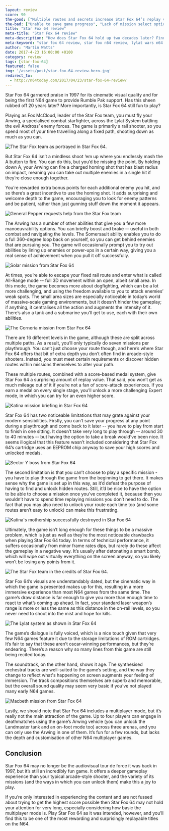 ```yaml
---
layout: review
score: 90
the-good: ["Multiple routes and secrets increase Star Fox 64’s replay value", "Charmingly presented with full voiceover and a cinematic feel", "Deep gameplay mechanics (for a rail shooter)"]
the-bad: ["Unable to save game progress", "Lack of mission select option", "Limited multiplayer mode seems like an afterthought"]
title: "Star Fox 64 review"
meta-title: "Star Fox 64 review"
meta-description: "How does Star Fox 64 hold up two decades later? Find out with our in-depth review."
meta-keyword: "star fox 64 review, star fox n64 review, lylat wars n64 review"
author: "Martin Watts"
date: 2017-4-23 16:00:00 +0100
category: review
tags: [star-fox-64]
featured: false
img: '/assets/post/star-fox-64-review-hero.jpg'
redirect_to:
  - http://n64today.com/2017/04/23/star-fox-64-review/
---
```

Star Fox 64 garnered praise in 1997 for its cinematic visual quality and for being the first N64 game to provide Rumble Pak support. Has this sheen rubbed off 20 years later? More importantly, is Star Fox 64 still fun to play?

Playing as Fox McCloud, leader of the Star Fox team, you must fly your Arwing, a specialised combat starfighter, across the Lylat System battling the evil Andross’ enemy forces. The game is primarily a rail shooter, so you spend most of your time travelling along a fixed path, shooting down as much as you can.

![The Star Fox team as portrayed in Star Fox 64.](/assets/images/games/star-fox-64/star-fox-64-star-fox-team.jpg)

But Star Fox 64 isn’t a mindless shoot ‘em up where you endlessly mash the A button to fire. You can do this, but you’d be missing the point. By holding down A, your Arwing can fire a charged homing shot that has blast radius on impact, meaning you can take out multiple enemies in a single hit if they’re close enough together.

You’re rewarded extra bonus points for each additional enemy you hit, and so there’s a great incentive to use the homing shot. It adds surprising and welcome depth to the game, encouraging you to look for enemy patterns and be patient, rather than just gunning stuff down the moment it appears.

![General Pepper requests help from the Star Fox team](/assets/images/games/star-fox-64/star-fox-64-intro.jpg)

The Arwing has a number of other abilities that give you a few more manoeuvrability options. You can briefly boost and brake -- useful in both combat and navigating the levels. The Somersault ability enables you to do a full 360-degree loop back on yourself, so you can get behind enemies that are pursuing you. The game will occasionally prompt you to try out abilities by lining up enemies or power-ups in a certain way, giving you a real sense of achievement when you pull it off successfully.

![Solar mission from Star Fox 64](/assets/images/games/star-fox-64/star-fox-64-solar.jpg)

At times, you’re able to escape your fixed rail route and enter what is called All-Range mode -- full 3D movement within an open, albeit small area. In this mode, the game becomes more about dogfighting, which can be a lot more challenging, and using the freedom available to you to attack enemies’ weak spots. The small area sizes are especially noticeable in today’s world of massive-scale gaming environments, but it doesn’t hinder the gameplay; if anything, it centralises all the action and augments the intensity of it. There’s also a tank and a submarine you’ll get to use, each with their own abilities.

![The Corneria mission from Star Fox 64](/assets/images/games/star-fox-64/star-fox-64-corneria.jpg)

There are 16 different levels in the game, although these are split across multiple paths. As a result, you’ll only typically do seven missions per playthrough. You can’t just choose your route though, and here’s where Star Fox 64 offers that bit of extra depth you don’t often find in arcade-style shooters. Instead, you must meet certain requirements or discover hidden routes within missions themselves to alter your path.

These multiple routes, combined with a score-based medal system, give Star Fox 64 a surprising amount of replay value. That said, you won’t get as much mileage out of it if you’re not a fan of score-attack experiences. If you earn a medal on every single stage, you’ll unlock a more challenging Expert mode, in which you can try for an even higher score.

![Katina mission briefing in Star Fox 64](/assets/images/games/star-fox-64/star-fox-64-katina-briefing.jpg)

Star Fox 64 has two noticeable limitations that may grate against your modern sensibilities. Firstly, you can’t save your progress at any point during a playthrough and come back to it later -- you have to play from start to finish in one sitting. It doesn’t take very long to play through -- around 30 to 40 minutes -- but having the option to take a break would’ve been nice. It seems illogical that this feature wasn’t included considering that Star Fox 64’s cartridge uses an EEPROM chip anyway to save your high scores and unlocked medals.

![Sector Y boss from Star Fox 64](/assets/images/games/star-fox-64/star-fox-64-sector-y-boss.jpg)

The second limitation is that you can’t choose to play a specific mission - you have to play through the game from the beginning to get there. It makes sense why the game is set up in this way, as it’d defeat the purpose of having to find and unlock hidden routes. Still, it’d be nice to have the option to be able to choose a mission once you’ve completed it, because then you wouldn’t have to spend time replaying missions you don’t need to do. The fact that you may also need to unlock your route each time too (and some routes aren’t easy to unlock) can make this frustrating.

![Katina's mothership successfully destroyed in Star Fox 64](/assets/images/games/star-fox-64/star-fox-64-katina-mothership-destroyed.jpg)

Ultimately, the game isn’t long enough for these things to be a massive problem, which is just as well as they’re the most noticeable drawbacks when playing Star Fox 64 today. In terms of technical performance, it suffers occasionally from minor frame rates dips, but rarely do these affect the gameplay in a negative way. It’s usually after detonating a smart bomb, which will wipe out virtually everything on the screen anyway, so you likely won’t be losing any points from it.

![The Star Fox team in the credits of Star Fox 64.](/assets/images/games/star-fox-64/star-fox-64-celebration.jpg)

Star Fox 64’s visuals are understandably dated, but the cinematic way in which the game is presented makes up for this, resulting in a more immersive experience than most N64 games from the same time. The game’s draw distance is far enough to give you more than enough time to react to what’s coming up ahead. In fact, your standard laser weapon’s range is more or less the same as this distance in the on-rail levels, so you never need to shoot into the mist and hope for kills.

![The Lylat system as shown in Star Fox 64](/assets/images/games/star-fox-64/star-fox-64-lylat-system.jpg)

The game’s dialogue is fully voiced, which is a nice touch given that very few N64 games feature it due to the storage limitations of ROM cartridges. It’s fair to say that these aren’t oscar-winning performances, but they’re endearing. There’s a reason why so many lines from this game are still being recited today.

The soundtrack, on the other hand, shows it age. The synthesised orchestral tracks are well-suited to the game’s setting, and the way they change to reflect what's happening on screen augments your feeling of immersion. The track compositions themselves are superb and memorable, but the overall sound quality may seem very basic if you’ve not played many early N64 games.

![Macbeth mission from Star Fox 64](/assets/images/games/star-fox-64/star-fox-64-macbeth.jpg)

Lastly, we should note that Star Fox 64 includes a multiplayer mode, but it’s really not the main attraction of the game. Up to four players can engage in deathmatches using the game’s Arwing vehicle (you can unlock the Landmaster tank and an on-foot mode too) across three arenas, and you can only use the Arwing in one of them. It’s fun for a few rounds, but lacks the depth and customisation of other N64 multiplayer games.

## Conclusion ##
Star Fox 64 may no longer be the audiovisual tour de force it was back in 1997, but it’s still an incredibly fun game. It offers a deeper gameplay experience than your typical arcade-style shooter, and the variety of its missions (and the ways in which you can unlock them) make this a joy to play.

If you’re only interested in experiencing the content and are not fussed about trying to get the highest score possible then Star Fox 64 may not hold your attention for very long, especially considering how basic the multiplayer mode is. Play Star Fox 64 as it was intended, however, and you’ll find this to be one of the most rewarding and surprisingly replayable titles on the N64.

